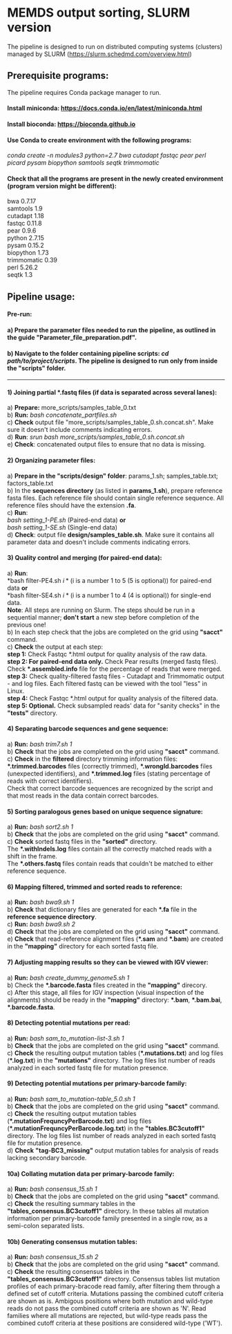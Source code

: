 
# MEMDS output sorting, SLURM version

The pipeline is designed to run on distributed computing systems (clusters) managed by SLURM
(https://slurm.schedmd.com/overview.html)

## Prerequisite programs:
The pipeline requires Conda package manager to run.

#### Install miniconda: https://docs.conda.io/en/latest/miniconda.html
#### Install bioconda: https://bioconda.github.io

#### Use Conda to create environment with the following programs:
*conda create -n modules3  python=2.7  bwa cutadapt fastqc pear perl picard pysam biopython samtools seqtk trimmomatic*

#### Check that all the programs are present in the newly created environment (program version might be different):
bwa  0.7.17\
samtools 1.9\
cutadapt 1.18\
fastqc 0.11.8\
pear 0.9.6\
python 2.7.15\
pysam 0.15.2\
biopython 1.73\
trimmomatic 0.39\
perl 5.26.2\
seqtk 1.3

## Pipeline usage:
#### Pre-run:
#### a) Prepare the parameter files needed to run the pipeline, as outlined in the guide **"Parameter_file_preparation.pdf"**.
#### b) Navigate to the folder containing pipeline scripts: *cd path/to/project/scripts*. The pipeline is designed to run only from inside the "scripts" folder.
-------
#### 1) Joining partial \*.fastq files (if data is separated across several lanes):
a) **Prepare:** more_scripts/samples_table_0.txt\
b) **Run:** *bash concatenate_partfiles.sh*\
c) **Check** output file "more_scripts/samples_table_0.sh.concat.sh". Make sure it doesn't include comments indicating errors.\
d) **Run**: *srun bash more_scripts/samples_table_0.sh.concat.sh*\
e) **Check**: concatenated output files to ensure that no data is missing.

#### 2) Organizing parameter files:
a) **Prepare in the "scripts/design" folder**: params_1.sh; samples_table.txt; factors_table.txt\
b) In the **sequences directory** (as listed in **params_1.sh**), prepare reference fasta files. Each reference file should contain single reference sequence. All reference files should have the extension **.fa**.\
c) **Run**: \
   *bash setting_1-PE.sh* (Paired-end data) **or**\
   *bash setting_1-SE.sh* (Single-end data)\
d) **Check**: output file **design/samples_table.sh**. Make sure it contains all parameter data and doesn't include comments indicating errors.

#### 3) Quality control and merging (for paired-end data):
a) **Run**: \
    *bash filter-PE4.sh $i* ($i is a number 1 to 5 (5 is optional)) for paired-end data **or**\
    *bash filter-SE4.sh $i* ($i is a number 1 to 4 (4 is optional)) for single-end data.\
   **Note**: All steps are running on Slurm. The steps should be run in a sequential manner; **don't start** a new step before completion of the previous one!\
b) In each step check that the jobs are completed on the grid using **"sacct"** command.\
c) **Check** the output at each step:\
   **step 1:** Check Fastqc \*.html output for quality analysis of the raw data.\
   **step 2: For paired-end data only.** Check Pear results (merged fastq files). Check **\*.assembled.info** file for the percentage of reads that were merged.\
   **step 3:** Check quality-filtered fastq files - Cutadapt and Trimmomatic output - and log files. Each filtered fastq can be viewed with the tool "less" in Linux.\
   **step 4:** Check Fastqc \*.html output for quality analysis of the filtered data.\
   **step 5: Optional.** Check subsampled reads' data for "sanity checks" in the **"tests"** directory.

#### 4) Separating barcode sequences and gene sequence:
a) **Run:** *bash trim7.sh 1*\
b) **Check** that the jobs are completed on the grid using **"sacct"** command.\
c) **Check** in the **filtered** directory trimming information files: **\*.trimmed.barcodes** files (correctly trimmed), **\*.wrongId.barcodes** files (unexpected identifiers), and **\*.trimmed.log** files (stating percentage of reads with correct identifiers).\
   Check that correct barcode sequences are recognized by the script and that most reads in the data contain correct barcodes.

#### 5) Sorting paralogous genes based on unique sequence signature:
a) **Run:** *bash sort2.sh 1*\
b) **Check** that the jobs are completed on the grid using **"sacct"** command.\
c) **Check** sorted fastq files in the **"sorted"** directory.\
   The **\*.withIndels.log** files contain all the correctly matched reads with a shift in the frame.\
   The **\*.others.fastq** files contain reads that couldn't be matched to either reference sequence.

#### 6) Mapping filtered, trimmed and sorted reads to reference:
a) **Run:** *bash bwa9.sh 1*\
b) **Check** that dictionary files are generated for each **\*.fa** file in the **reference sequence directory**.\
c) **Run:** *bash bwa9.sh 2*\
d) **Check** that the jobs are completed on the grid using **"sacct"** command.\
e) **Check** that read-reference alignment files (**\*.sam** and **\*.bam**) are created in the **"mapping"** directory for each sorted fastq file.

#### 7) Adjusting mapping results so they can be viewed with IGV viewer:
a) **Run:** *bash create_dummy_genome5.sh 1*\
b) Check the **\*.barcode.fasta** files created in the **"mapping"** direcory.\
c) After this stage, all files for IGV inspection (visual inspection of the alignments) should be ready in the **"mapping"** directory: **\*.bam**, **\*.bam.bai**, **\*.barcode.fasta**.

#### 8) Detecting potential mutations per read:
a) **Run:** *bash sam_to_mutation-list-3.sh 1*\
b) **Check** that the jobs are completed on the grid using **"sacct"** command.\
c) **Check** the resulting output mutation tables (**\*.mutations.txt**) and log files (**\*.log.txt**) in the **"mutations"** directory. The log files list number of reads analyzed in each sorted fastq file for mutation presence.

#### 9) Detecting potential mutations per primary-barcode family:
a) **Run:** *bash sam_to_mutation-table_5.0.sh 1*\
b) **Check** that the jobs are completed on the grid using **"sacct"** command.\
c) **Check** the resulting output mutation tables (**\*.mutationFrequncyPerBarcode.txt**) and log files (**\*.mutationFrequncyPerBarcode.log.txt**) in the **"tables.BC3cutoff1"** directory. The log files list number of reads analyzed in each sorted fastq file for mutation presence.\
d) **Check** **"tag-BC3_missing"** output mutation tables for analysis of reads lacking secondary barcode.

#### 10a) Collating mutation data per primary-barcode family:
a) **Run:** *bash consensus_15.sh 1*\
b) **Check** that the jobs are completed on the grid using **"sacct"** command.\
c) **Check** the resulting summary tables in the **"tables_consensus.BC3cutoff1"** directory. In these tables all mutation information per primary-barcode family presented in a single row, as a semi-colon separated lists.  

#### 10b) Generating consensus mutation tables:
a) **Run:** *bash consensus_15.sh 2*\
b) **Check** that the jobs are completed on the grid using **"sacct"** command.\
c) **Check** the resulting consensus tables in the **"tables_consensus.BC3cutoff1"** directory. Consensus tables list mutation profiles of each primary-bracode read family, after filtering them through a defined set of cutoff criteria. Mutations passing the combined cutoff criteria are shown as is. Ambigous positions where both mutation and wild-type reads do not pass the combined cutoff criteria are shown as 'N'. Read families where all mutations are rejected, but wild-type reads pass the combined cutoff criteria at these positions are considered wild-type ('WT').
